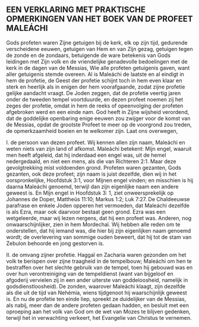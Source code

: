 ## EEN VERKLARING MET PRAKTISCHE OPMERKINGEN VAN HET BOEK VAN DE PROFEET MALEÁCHI

Gods profeten waren Zijne getuigen bij de kerk, elk op zijn tijd, gedurende verscheidene eeuwen, getuigen van Hem en van Zijn gezag, getuigen tegen de zonde en de zondaars, betuigende de ware betekenis van Gods leidingen met Zijn volk en de vriendelijke genadevolle bedoelingen met de kerk in de dagen van de Messias, Wie alle profeten getuigenis gaven, want aller getuigenis stemde overeen. Al is Maleáchi de laatste en al eindigt in hem de profetie, de Geest der profetie schijnt toch in hem even klaar en sterk en heerlijk als in enigen der hem voorafgaande, zodat zijne profetie gelijke aandacht vraagt. De Joden zeggen, dat de profetie veertig jaren onder de tweeden tempel voortduurde, en dezen profeet noemen zij het zeges der profetie, omdat in hem de reeks of opeenvolging der profeten afgebroken werd en een einde nam. God heeft in Zijne wijsheid verordend, dat de goddelijke openbaring enige eeuwen zou zwijger voor de komst van de Messias, opdat de grootste Profeet te meer op de voorgrond zou treden, de opmerkzaamheid boeien en te welkomer zijn. Laat ons overwegen, 

I. de persoon van dezen profeet. Wij kennen allen zijn naam, Maleáchi en weten niets van zijn land of afkomst. Maleáchi betekent: Mijn engel, waaruit men heeft afgeleid, dat hij inderdaad een engel was, uit de hemel nedergedaald, en niet een mens, als die van Richteren 2:1. Maar deze gevolgtrekking mist voldoenden grond. Profeten waren gezanten, Gods gezanten, ook deze profeet; zijn naam is juist dezelfde, dien wij in het oorspronkelijke, Hoofdstuk 3:1, voor Mijnen engel vinden; en misschien is hij daarna Maleáchi genoemd, terwijl dan zijn eigenlijke naam een andere geweest is. En Mijn engel in Hoofdstuk 3: 1, ziet onweersprekelijk op Johannes de Doper, Mattheüs 11:10; Markus 1:2; Luk 7:27. De Chaldeeuwse parafrase en enkele Joden opperen het vermoeden, dat Maleáchi dezelfde is als Ezra, maar ook daarvoor bestaat geen grond. Ezra was een wetgeleerde, maar wij lezen nergens, dat hij een profeet was. Anderen, nog onwaarschijnlijker, zien in hem Mordechaï. Wij hebben alle reden om te onderstellen, dat hij iemand was, die hier bij zijn eigenlijken naam genoemd wordt; de overlevering van sommige ouden beweert, dat hij tot de stam van Zebulon behoorde en jong gestorven is.

II. de omvang zijner profetie. Haggaï en Zacharia waren gezonden om het volk te berispen over zijne traagheid in de tempelbouw; Maleáchi om hen te bestraffen over het slechte gebruik van de tempel, toen hij gebouwd was en over hun verontreiniging van de tempeldienst (want van bijgeloof en afgoderij vervielen zij in een ander uiterste van goddeloosheid, namelijk in godsdienstloosheid). De zonden, waarover Maleáchi klaagt, zijn dezelfde als die uit de tijd van Nehémia, wiens tijdgenoot hij waarschijnlijk geweest is. En nu de profetie ten einde liep, spreekt ze duidelijker van de Messias, als nabij, meer dan de andere profeten gedaan hadden, en besluit met een oproeping aan het volk van God om de wet van Mozes te blijven gedenken, terwijl het in verwachting verkeert, het Evangelie van Christus te vernemen.
